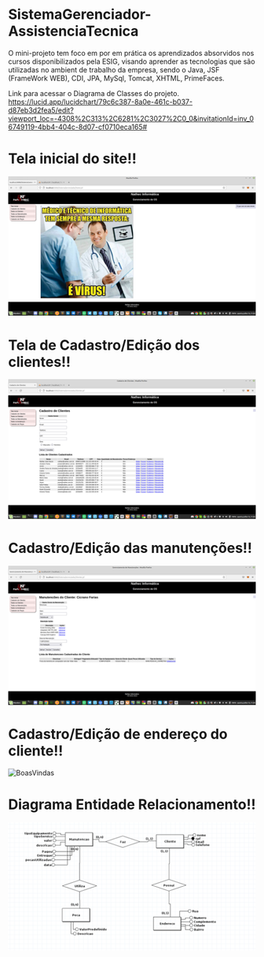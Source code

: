 # SistemaGerenciador-AssistenciaTecnica

O mini-projeto tem foco em por em prática os aprendizados absorvidos nos cursos disponibilizados pela ESIG, visando aprender as tecnologias que são utilizadas no ambient de trabalho da empresa, sendo o Java, JSF (FrameWork WEB), CDI, JPA, MySql, Tomcat, XHTML, PrimeFaces. 

Link para acessar o Diagrama de Classes do projeto.
https://lucid.app/lucidchart/79c6c387-8a0e-461c-b037-d87eb3d2fea5/edit?viewport_loc=-4308%2C313%2C6281%2C3027%2C0_0&invitationId=inv_06749119-4bb4-404c-8d07-cf0710eca165#

# Tela inicial do site!!
![SistemaGerenciador-AssistenciaTecnica](/img/ESIG-TelaInicial.png)

# Tela de Cadastro/Edição dos clientes!!
![BoasVindas](/img/ESIG-CadastroDeClientes.png)

# Cadastro/Edição das manutenções!!
![BoasVindas](/img/ESIG-Manutenção.png)

# Cadastro/Edição de endereço do cliente!!
![BoasVindas](/img/ESIG-Endereço.png)

# Diagrama Entidade Relacionamento!!
![BoasVindas](/img/ESIG-DER.png)
